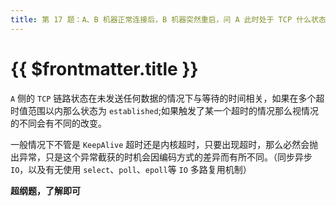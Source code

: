 ```yaml
---
title: 第 17 题：A、B 机器正常连接后，B 机器突然重启，问 A 此时处于 TCP 什么状态
---
```


# {{ $frontmatter.title }}

`A` 侧的 `TCP` 链路状态在未发送任何数据的情况下与等待的时间相关，如果在多个超时值范围以内那么状态为 `established`;如果触发了某一个超时的情况那么视情况的不同会有不同的改变。

一般情况下不管是 `KeepAlive` 超时还是内核超时，只要出现超时，那么必然会抛出异常，只是这个异常截获的时机会因编码方式的差异而有所不同。（同步异步 `IO`，以及有无使用 `select`、`poll`、`epoll`等 `IO` 多路复用机制）

**超纲题，了解即可**
